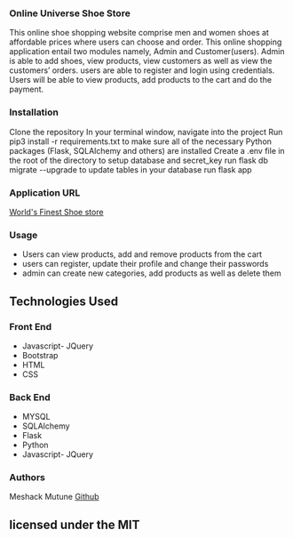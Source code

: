 ### Online Universe Shoe Store
This online shoe shopping website  comprise men and women shoes  at affordable prices where users can choose and order. 
This online shopping application entail two modules namely, Admin and Customer(users). 
Admin is able to add shoes, view products, view customers as well as view the customers’ orders.
users are able to register and login using credentials. Users will be able to view products, add products to the cart and do the payment.

### Installation
Clone the repository In your terminal window, navigate into the project
Run pip3 install -r requirements.txt to make sure all of the necessary Python packages (Flask, SQLAlchemy and others) are installed Create a .env file in the root of the directory to setup database and secret_key
run flask db migrate --upgrade to update tables in your database
run flask app
### Application URL

<p><a href="http://141.95.42.125:83/">World's Finest Shoe store </a></p>


### Usage
- Users can view products, add and remove products from the cart
- users can register, update their profile and change their passwords
- admin can create new categories, add products as well as delete them

## Technologies Used 

### Front End
- Javascript- JQuery
- Bootstrap
- HTML 
- CSS

### Back End
- MYSQL 
- SQLAlchemy 
- Flask
- Python 
- Javascript- JQuery

### Authors
Meshack Mutune <a href="https://github.com/Mesh-254/Shoe_Universe_Store">Github </a>

## licensed under the MIT 
